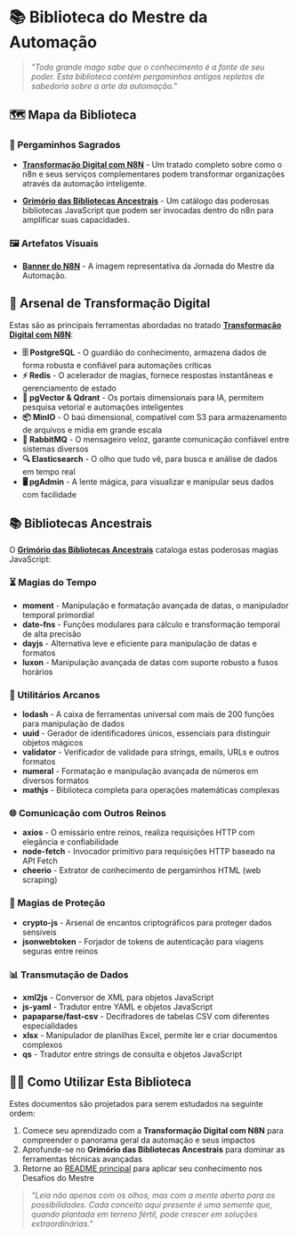 # 📚 Biblioteca do Mestre da Automação

> *"Todo grande mago sabe que o conhecimento é a fonte de seu poder. Esta biblioteca contém pergaminhos antigos repletos de sabedoria sobre a arte da automação."*

## 🗺️ Mapa da Biblioteca

### 📜 Pergaminhos Sagrados

- [**Transformação Digital com N8N**](TRANSFORMACAO_COM_N8N.md) - Um tratado completo sobre como o n8n e seus serviços complementares podem transformar organizações através da automação inteligente.

- [**Grimório das Bibliotecas Ancestrais**](BIBLIOTECAS_MAGICAS.md) - Um catálogo das poderosas bibliotecas JavaScript que podem ser invocadas dentro do n8n para amplificar suas capacidades.

### 🖼️ Artefatos Visuais

- [**Banner do N8N**](images/n8n-granaai-ojdn.png) - A imagem representativa da Jornada do Mestre da Automação.

## 🔮 Arsenal de Transformação Digital

Estas são as principais ferramentas abordadas no tratado [**Transformação Digital com N8N**](TRANSFORMACAO_COM_N8N.md):

- **🗄️ PostgreSQL** - O guardião do conhecimento, armazena dados de forma robusta e confiável para automações críticas
- **⚡ Redis** - O acelerador de magias, fornece respostas instantâneas e gerenciamento de estado
- **🧠 pgVector & Qdrant** - Os portais dimensionais para IA, permitem pesquisa vetorial e automações inteligentes
- **📦 MinIO** - O baú dimensional, compatível com S3 para armazenamento de arquivos e mídia em grande escala
- **🐇 RabbitMQ** - O mensageiro veloz, garante comunicação confiável entre sistemas diversos
- **🔍 Elasticsearch** - O olho que tudo vê, para busca e análise de dados em tempo real
- **🖥️ pgAdmin** - A lente mágica, para visualizar e manipular seus dados com facilidade

## 📚 Bibliotecas Ancestrais

O [**Grimório das Bibliotecas Ancestrais**](BIBLIOTECAS_MAGICAS.md) cataloga estas poderosas magias JavaScript:

### ⏳ Magias do Tempo
- **moment** - Manipulação e formatação avançada de datas, o manipulador temporal primordial
- **date-fns** - Funções modulares para cálculo e transformação temporal de alta precisão
- **dayjs** - Alternativa leve e eficiente para manipulação de datas e formatos
- **luxon** - Manipulação avançada de datas com suporte robusto a fusos horários

### 🧰 Utilitários Arcanos
- **lodash** - A caixa de ferramentas universal com mais de 200 funções para manipulação de dados
- **uuid** - Gerador de identificadores únicos, essenciais para distinguir objetos mágicos
- **validator** - Verificador de validade para strings, emails, URLs e outros formatos
- **numeral** - Formatação e manipulação avançada de números em diversos formatos
- **mathjs** - Biblioteca completa para operações matemáticas complexas

### 🌐 Comunicação com Outros Reinos
- **axios** - O emissário entre reinos, realiza requisições HTTP com elegância e confiabilidade
- **node-fetch** - Invocador primitivo para requisições HTTP baseado na API Fetch
- **cheerio** - Extrator de conhecimento de pergaminhos HTML (web scraping)

### 🔐 Magias de Proteção
- **crypto-js** - Arsenal de encantos criptográficos para proteger dados sensíveis
- **jsonwebtoken** - Forjador de tokens de autenticação para viagens seguras entre reinos

### 📊 Transmutação de Dados
- **xml2js** - Conversor de XML para objetos JavaScript
- **js-yaml** - Tradutor entre YAML e objetos JavaScript
- **papaparse/fast-csv** - Decifradores de tabelas CSV com diferentes especialidades
- **xlsx** - Manipulador de planilhas Excel, permite ler e criar documentos complexos
- **qs** - Tradutor entre strings de consulta e objetos JavaScript

## 🧙‍♂️ Como Utilizar Esta Biblioteca

Estes documentos são projetados para serem estudados na seguinte ordem:

1. Comece seu aprendizado com a **Transformação Digital com N8N** para compreender o panorama geral da automação e seus impactos
2. Aprofunde-se no **Grimório das Bibliotecas Ancestrais** para dominar as ferramentas técnicas avançadas
3. Retorne ao [README principal](../README.md) para aplicar seu conhecimento nos Desafios do Mestre

> *"Leia não apenas com os olhos, mas com a mente aberta para as possibilidades. Cada conceito aqui presente é uma semente que, quando plantada em terreno fértil, pode crescer em soluções extraordinárias."* 